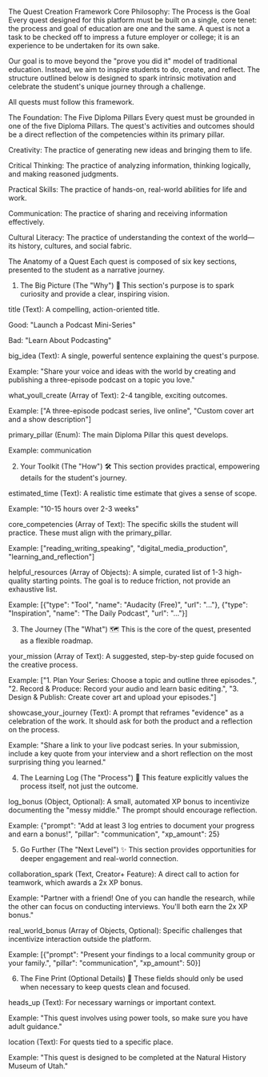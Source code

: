 The Quest Creation Framework
Core Philosophy: The Process is the Goal
Every quest designed for this platform must be built on a single, core tenet: the process and goal of education are one and the same. A quest is not a task to be checked off to impress a future employer or college; it is an experience to be undertaken for its own sake.

Our goal is to move beyond the "prove you did it" model of traditional education. Instead, we aim to inspire students to do, create, and reflect. The structure outlined below is designed to spark intrinsic motivation and celebrate the student's unique journey through a challenge.

All quests must follow this framework. 

The Foundation: The Five Diploma Pillars
Every quest must be grounded in one of the five Diploma Pillars. The quest's activities and outcomes should be a direct reflection of the competencies within its primary pillar.

Creativity: The practice of generating new ideas and bringing them to life.

Critical Thinking: The practice of analyzing information, thinking logically, and making reasoned judgments.

Practical Skills: The practice of hands-on, real-world abilities for life and work.

Communication: The practice of sharing and receiving information effectively.

Cultural Literacy: The practice of understanding the context of the world—its history, cultures, and social fabric.

The Anatomy of a Quest
Each quest is composed of six key sections, presented to the student as a narrative journey.

1. The Big Picture (The "Why") 🎯
This section's purpose is to spark curiosity and provide a clear, inspiring vision.

title (Text): A compelling, action-oriented title.

Good: "Launch a Podcast Mini-Series"

Bad: "Learn About Podcasting"

big_idea (Text): A single, powerful sentence explaining the quest's purpose.

Example: "Share your voice and ideas with the world by creating and publishing a three-episode podcast on a topic you love."

what_youll_create (Array of Text): 2-4 tangible, exciting outcomes.

Example: ["A three-episode podcast series, live online", "Custom cover art and a show description"]

primary_pillar (Enum): The main Diploma Pillar this quest develops.

Example: communication

2. Your Toolkit (The "How") 🛠️
This section provides practical, empowering details for the student's journey.

estimated_time (Text): A realistic time estimate that gives a sense of scope.

Example: "10-15 hours over 2-3 weeks"

core_competencies (Array of Text): The specific skills the student will practice. These must align with the primary_pillar.

Example: ["reading_writing_speaking", "digital_media_production", "learning_and_reflection"]

helpful_resources (Array of Objects): A simple, curated list of 1-3 high-quality starting points. The goal is to reduce friction, not provide an exhaustive list.

Example: [{"type": "Tool", "name": "Audacity (Free)", "url": "..."}, {"type": "Inspiration", "name": "The Daily Podcast", "url": "..."}]

3. The Journey (The "What") 🗺️
This is the core of the quest, presented as a flexible roadmap.

your_mission (Array of Text): A suggested, step-by-step guide focused on the creative process.

Example: ["1. Plan Your Series: Choose a topic and outline three episodes.", "2. Record & Produce: Record your audio and learn basic editing.", "3. Design & Publish: Create cover art and upload your episodes."]

showcase_your_journey (Text): A prompt that reframes "evidence" as a celebration of the work. It should ask for both the product and a reflection on the process.

Example: "Share a link to your live podcast series. In your submission, include a key quote from your interview and a short reflection on the most surprising thing you learned."

4. The Learning Log (The "Process") 📓
This feature explicitly values the process itself, not just the outcome.

log_bonus (Object, Optional): A small, automated XP bonus to incentivize documenting the "messy middle." The prompt should encourage reflection.

Example: {"prompt": "Add at least 3 log entries to document your progress and earn a bonus!", "pillar": "communication", "xp_amount": 25}

5. Go Further (The "Next Level") ✨
This section provides opportunities for deeper engagement and real-world connection.

collaboration_spark (Text, Creator+ Feature): A direct call to action for teamwork, which awards a 2x XP bonus.

Example: "Partner with a friend! One of you can handle the research, while the other can focus on conducting interviews. You'll both earn the 2x XP bonus."

real_world_bonus (Array of Objects, Optional): Specific challenges that incentivize interaction outside the platform.

Example: [{"prompt": "Present your findings to a local community group or your family.", "pillar": "communication", "xp_amount": 50}]

6. The Fine Print (Optional Details) 📌
These fields should only be used when necessary to keep quests clean and focused.

heads_up (Text): For necessary warnings or important context.

Example: "This quest involves using power tools, so make sure you have adult guidance."

location (Text): For quests tied to a specific place.

Example: "This quest is designed to be completed at the Natural History Museum of Utah."